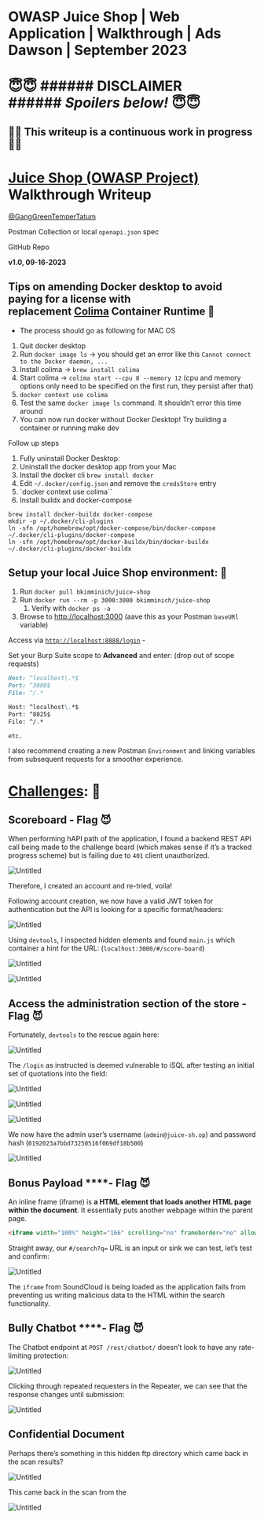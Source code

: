 # OWASP Juice Shop | Web Application | Walkthrough | Ads Dawson | September 2023

# 😇😇 **###### DISCLAIMER ######** *Spoilers below!* 😇😇

## 👷🚧 **********************This writeup is a continuous work in progress********************** 👷🚧

# [Juice Shop (OWASP Project)](https://owasp.org/www-project-juice-shop/) Walkthrough Writeup

[@GangGreenTemperTatum](https://github.com/GangGreenTemperTatum)

Postman Collection or local `openapi.json` spec

GitHub Repo

**v1.0, 09-16-2023**

## Tips on amending Docker desktop to avoid paying for a license with replacement [Colima](https://github.com/abiosoft/colima) Container Runtime 🐳

- The process should go as following for MAC OS
1. Quit docker desktop
2. Run `docker image ls` → you should get an error like this `Cannot connect to the Docker daemon, ...`
3. Install colima → `brew install colima`
4. Start colima → `colima start --cpu 8 --memory 12` (cpu and memory options only need to be specified on the first run, they persist after that)
5. `docker context use colima`
6. Test the same `docker image ls` command. It shouldn’t error this time around
7. You can now run docker without Docker Desktop! Try building a container or running make dev

Follow up steps

1. Fully uninstall Docker Desktop:
2. Uninstall the docker desktop app from your Mac
3. Install the docker cli `brew install docker`
4. Edit `~/.docker/config.json` and remove the `credsStore` entry
5. `docker context use colima``
6. Install buildx and docker-compose

```
brew install docker-buildx docker-compose
mkdir -p ~/.docker/cli-plugins
ln -sfn /opt/homebrew/opt/docker-compose/bin/docker-compose ~/.docker/cli-plugins/docker-compose
ln -sfn /opt/homebrew/opt/docker-buildx/bin/docker-buildx ~/.docker/cli-plugins/docker-buildx
```

## Setup your local Juice Shop environment: 🥤

1. Run `docker pull bkimminich/juice-shop`
2. Run `docker run --rm -p 3000:3000 bkimminich/juice-shop`
    1. Verify with `docker ps -a`
3. Browse to [http://localhost:3000](http://localhost:3000/) (aave this as your Postman `baseURl` variable)

Access via [`http://localhost:8888/login`](http://localhost:8888/login) - 

Set your Burp Suite scope to ****Advanced**** and enter: (drop out of scope requests)

```markdown
Host: ^localhost\.*$
Port: ^3000$
File: ^/.*

Host: ^localhost\.*$
Port: ^8025$
File: ^/.*

etc.
```

I also recommend creating a new Postman `Environment` and linking variables from subsequent requests for a smoother experience.

# [Challenges](https://owasp.org/www-project-juice-shop/): 🧃

## Scoreboard - Flag 😈

When performing hAPI path of the application, I found a backend REST API call being made to the challenge board (which makes sense if it’s a tracked progress scheme) but is failing due to `401` client unauthorized.

![Untitled](OWASP%20Juice%20Shop%20Web%20Application%20Walkthrough%20Ads%20D%20a5192ca1c52748fcbd088fac3b8efb9e/Untitled.png)

Therefore, I created an account and re-tried, voila!

Following account creation, we now have a valid JWT token for authentication but the API is looking for a specific format/headers:

![Untitled](OWASP%20Juice%20Shop%20Web%20Application%20Walkthrough%20Ads%20D%20a5192ca1c52748fcbd088fac3b8efb9e/Untitled%201.png)

Using `devtools`, I inspected hidden elements and found `main.js` which container a hint for the URL: (`localhost:3000/#/score-board`)

![Untitled](OWASP%20Juice%20Shop%20Web%20Application%20Walkthrough%20Ads%20D%20a5192ca1c52748fcbd088fac3b8efb9e/Untitled%202.png)

![Untitled](OWASP%20Juice%20Shop%20Web%20Application%20Walkthrough%20Ads%20D%20a5192ca1c52748fcbd088fac3b8efb9e/Untitled%203.png)

## **Access the administration section of the store** - Flag 😈

Fortunately, `devtools` to the rescue again here:

![Untitled](OWASP%20Juice%20Shop%20Web%20Application%20Walkthrough%20Ads%20D%20a5192ca1c52748fcbd088fac3b8efb9e/Untitled%204.png)

The `/login` as instructed is deemed vulnerable to iSQL after testing an initial set of quotations into the field:

![Untitled](OWASP%20Juice%20Shop%20Web%20Application%20Walkthrough%20Ads%20D%20a5192ca1c52748fcbd088fac3b8efb9e/Untitled%205.png)

![Untitled](OWASP%20Juice%20Shop%20Web%20Application%20Walkthrough%20Ads%20D%20a5192ca1c52748fcbd088fac3b8efb9e/Untitled%206.png)

![Untitled](OWASP%20Juice%20Shop%20Web%20Application%20Walkthrough%20Ads%20D%20a5192ca1c52748fcbd088fac3b8efb9e/Untitled%207.png)

We now have the admin user’s username (`admin@juice-sh.op`) and password hash (`0192023a7bbd73250516f069df18b500`)

![Untitled](OWASP%20Juice%20Shop%20Web%20Application%20Walkthrough%20Ads%20D%20a5192ca1c52748fcbd088fac3b8efb9e/Untitled%208.png)

## Bonus Payload ****- Flag 😈

An inline frame (iframe) is **a HTML element that loads another HTML page within the document**. It essentially puts another webpage within the parent page.

```markdown
<iframe width="100%" height="166" scrolling="no" frameborder="no" allow="autoplay" src="https://w.soundcloud.com/player/?url=https%3A//api.soundcloud.com/tracks/771984076&color=%23ff5500&auto_play=true&hide_related=false&show_comments=true&show_user=true&show_reposts=false&show_teaser=true"></iframe>
```

Straight away, our `#/search?q=` URL is an input or sink we can test, let’s test and confirm:

![Untitled](OWASP%20Juice%20Shop%20Web%20Application%20Walkthrough%20Ads%20D%20a5192ca1c52748fcbd088fac3b8efb9e/Untitled%209.png)

The `iframe` from SoundCloud is being loaded as the application fails from preventing us writing malicious data to the HTML within the search functionality.

## Bully Chatbot ****- Flag 😈

The Chatbot endpoint at `POST /rest/chatbot/` doesn’t look to have any rate-limiting protection:

![Untitled](OWASP%20Juice%20Shop%20Web%20Application%20Walkthrough%20Ads%20D%20a5192ca1c52748fcbd088fac3b8efb9e/Untitled%2010.png)

Clicking through repeated requesters in the Repeater, we can see that the response changes until submission:

![Untitled](OWASP%20Juice%20Shop%20Web%20Application%20Walkthrough%20Ads%20D%20a5192ca1c52748fcbd088fac3b8efb9e/Untitled%2011.png)

## Confidential Document

Perhaps there’s something in this hidden ftp directory which came back in the scan results?

![Untitled](OWASP%20Juice%20Shop%20Web%20Application%20Walkthrough%20Ads%20D%20a5192ca1c52748fcbd088fac3b8efb9e/Untitled%2012.png)

This came back in the scan from the 

![Untitled](OWASP%20Juice%20Shop%20Web%20Application%20Walkthrough%20Ads%20D%20a5192ca1c52748fcbd088fac3b8efb9e/Untitled%2013.png)